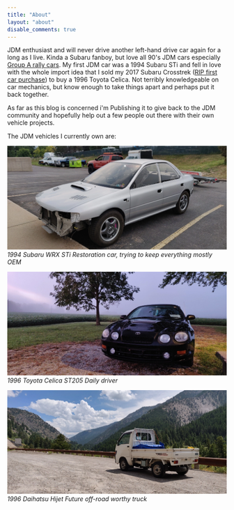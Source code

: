 ```yaml
---
title: "About"
layout: "about"
disable_comments: true
---
```


JDM enthusiast and will never drive another left-hand drive car again for a long as I live. Kinda a Subaru fanboy, but love all 90's JDM cars especially [Group A rally cars](https://en.wikipedia.org/wiki/Group_A#Rally_Cars). My first JDM car was a 1994 Subaru STi and fell in love with the whole import idea that I sold my 2017 Subaru Crosstrek ([RIP first car purchase](/images/2017-crosstrek.jpg)) to buy a 1996 Toyota Celica. Not terribly knowledgeable on car mechanics, but know enough to take things apart and perhaps put it back together.

As far as this blog is concerned i'm Publishing it to give back to the JDM community and hopefully help out a few people out there with their own vehicle projects.

The JDM vehicles I currently own are:

![1994 Subaru WRX STi post body paint job](/images/1994-sti.webp)*1994 Subaru WRX STi* *Restoration car, trying to keep everything mostly OEM*

![1996 Toyota Celica ST205 in field](/images/1996-celica.webp)*1996 Toyota Celica ST205* *Daily driver*

![1996 Daihatsu Hijet with Wyoming mountains in background](/images/1996-hijet.webp)*1996 Daihatsu Hijet* *Future off-road worthy truck*
